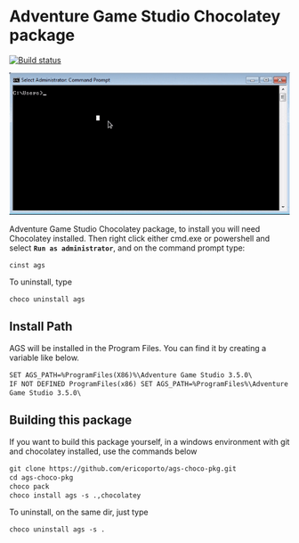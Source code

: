 ﻿# Adventure Game Studio Chocolatey package

[![Build status](https://ci.appveyor.com/api/projects/status/2b3lo589gc4imbah/branch/master?svg=true)](https://ci.appveyor.com/project/ericoporto/ags-choco-pkg/branch/master)

![](cinst_ags.gif)

Adventure Game Studio Chocolatey package, to install you will need Chocolatey 
installed. Then right click either cmd.exe or powershell and select
**`Run as administrator`**, and on the command prompt type:

    cinst ags

To uninstall, type

    choco uninstall ags

## Install Path

AGS will be installed in the Program Files. You can find it by creating a 
variable like below.

    SET AGS_PATH=%ProgramFiles(X86)%\Adventure Game Studio 3.5.0\
    IF NOT DEFINED ProgramFiles(x86) SET AGS_PATH=%ProgramFiles%\Adventure Game Studio 3.5.0\

## Building this package

If you want to build this package yourself, in a windows environment with git 
and chocolatey installed, use the commands below

    git clone https://github.com/ericoporto/ags-choco-pkg.git
    cd ags-choco-pkg
    choco pack
    choco install ags -s .,chocolatey
    
To uninstall, on the same dir, just type

    choco uninstall ags -s .
 

